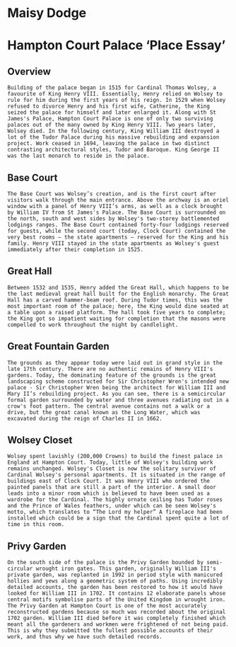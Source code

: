 # Maisy Dodge 

# Hampton Court Palace ‘Place Essay’

## Overview
	Building of the palace began in 1515 for Cardinal Thomas Wolsey, a favourite of King Henry VIII. Essentially, Henry relied on Wolsey to rule for him during the first years of his reign. In 1529 when Wolsey refused to divorce Henry and his first wife, Catherine, the King seized the palace for himself and later enlarged it. Along with St James's Palace, Hampton Court Palace is one of only two surviving palaces out of the many owned by King Henry VIII. Two years later, Wolsey died. In the following century, King William III destroyed a lot of the Tudor Palace during his massive rebuilding and expansion project. Work ceased in 1694, leaving the palace in two distinct contrasting architectural styles, Tudor and Baroque. King George II was the last monarch to reside in the palace. 
	
## Base Court
	The Base Court was Wolsey’s creation, and is the first court after visitors walk through the main entrance. Above the archway is an oriel window with a panel of Henry VIII’s arms, as well as a clock brought by William IV from St James's Palace. The Base Court is surrounded on the north, south and west sides by Wolsey's two-storey battlemented lodgings ranges. The Base Court contained forty-four lodgings reserved for guests, while the second court (today, Clock Court) contained the very best rooms – the state apartments – reserved for the King and his family. Henry VIII stayed in the state apartments as Wolsey's guest immediately after their completion in 1525. 

## Great Hall
	Between 1532 and 1535, Henry added the Great Hall, which happens to be the last medieval great hall built for the English monarchy. The Great Hall has a carved hammer-beam roof. During Tudor times, this was the most important room of the palace; here, the King would dine seated at a table upon a raised platform. The hall took five years to complete; the King got so impatient waiting for completion that the masons were compelled to work throughout the night by candlelight.

## Great Fountain Garden
	The grounds as they appear today were laid out in grand style in the late 17th century. There are no authentic remains of Henry VIII's gardens. Today, the dominating feature of the grounds is the great landscaping scheme constructed for Sir Christopher Wren's intended new palace - Sir Christopher Wren being the architect for William III and Mary II’s rebuilding project. As you can see, there is a semicircular formal garden surrounded by water and three avenues radiating out in a crow's foot pattern. The central avenue contains not a walk or a drive, but the great canal known as the Long Water, which was excavated during the reign of Charles II in 1662.

## Wolsey Closet
	Wolsey spent lavishly (200,000 Crowns) to build the finest palace in England at Hampton Court. Today, little of Wolsey's building work remains unchanged. Wolsey's Closet is now the solitary survivor of Cardinal Wolsey's personal apartments. It is situated in the range of buildings east of Clock Court. It was Henry VIII who ordered the painted panels that are still a part of the interior. A small door leads into a minor room which is believed to have been used as a wardrobe for the Cardinal. The highly ornate ceiling has Tudor roses and the Prince of Wales feathers, under which can be seen Wolsey's motto, which translates to “The Lord my helper” A fireplace had been installed which could be a sign that the Cardinal spent quite a lot of time in this room.

## Privy Garden
	On the south side of the palace is the Privy Garden bounded by semi-circular wrought iron gates. This garden, originally William III's private garden, was replanted in 1992 in period style with manicured hollies and yews along a geometric system of paths. Using incredibly detailed accounts, the garden has been restored to how it would have looked for William III in 1702. It contains 12 elaborate panels whose central motifs symbolise parts of the United Kingdom in wrought iron. The Privy Garden at Hampton Court is one of the most accurately reconstructed gardens because so much was recorded about the original 1702 garden. William III died before it was completely finished which meant all the gardeners and workmen were frightened of not being paid. This is why they submitted the fullest possible accounts of their work, and thus why we have such detailed records. 
